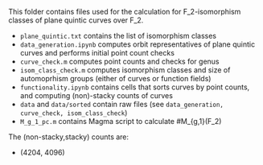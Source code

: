 This folder contains files used for the calculation for F_2-isomorphism classes of plane quintic curves over F_2.
  
- ```plane_quintic.txt``` contains the list of isomorphism classes
- ```data_generation.ipynb``` computes orbit representatives of plane quintic curves and performs initial point count checks
- ```curve_check.m``` computes point counts and checks for genus 
- ```isom_class_check.m``` computes isomorphism classes and size of automoprhism groups (either of curves or function fields)
- ```functionality.ipynb``` contains cells that sorts curves by point counts, and computing (non)-stacky counts of curves
- ```data``` and ```data/sorted``` contain raw files (see ```data_generation, curve_check, isom_class_check```)
- ```M_g_1_pc.m``` contains Magma script to calculate #M_{g,1}(F_2)

The (non-stacky,stacky) counts are:
- (4204, 4096)
